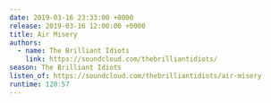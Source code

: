 ```yaml
---
date: 2019-03-16 23:33:00 +0000
release: 2019-03-16 12:00:00 +0000
title: Air Misery
authors:
  - name: The Brilliant Idiots
    link: https://soundcloud.com/thebrilliantidiots/
season: The Brilliant Idiots
listen_of: https://soundcloud.com/thebrilliantidiots/air-misery
runtime: 120:57
---
```

